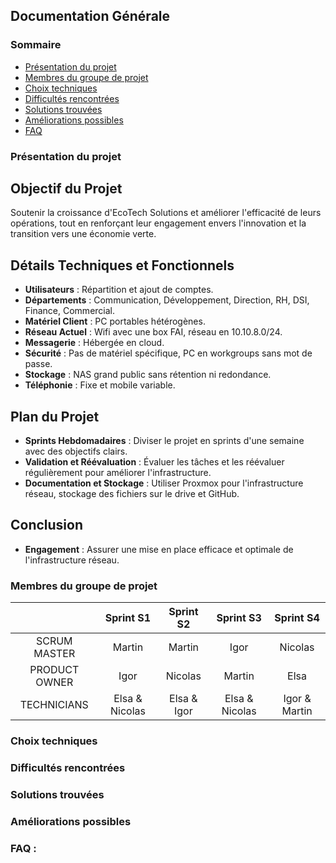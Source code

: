 ## Documentation Générale

### Sommaire
- [Présentation du projet]()
- [Membres du groupe de projet]()
- [Choix techniques]()
- [Difficultés rencontrées]()
- [Solutions trouvées]()
- [Améliorations possibles]()
- [FAQ]()

### Présentation du projet
## Objectif du Projet

Soutenir la croissance d'EcoTech Solutions et améliorer l'efficacité de leurs opérations, tout en renforçant leur engagement envers l'innovation et la transition vers une économie verte.

## Détails Techniques et Fonctionnels

- **Utilisateurs** : Répartition et ajout de comptes.
- **Départements** : Communication, Développement, Direction, RH, DSI, Finance, Commercial.
- **Matériel Client** : PC portables hétérogènes.
- **Réseau Actuel** : Wifi avec une box FAI, réseau en 10.10.8.0/24.
- **Messagerie** : Hébergée en cloud.
- **Sécurité** : Pas de matériel spécifique, PC en workgroups sans mot de passe.
- **Stockage** : NAS grand public sans rétention ni redondance.
- **Téléphonie** : Fixe et mobile variable.

## Plan du Projet

- **Sprints Hebdomadaires** : Diviser le projet en sprints d'une semaine avec des objectifs clairs.
- **Validation et Réévaluation** : Évaluer les tâches et les réévaluer régulièrement pour améliorer l'infrastructure.
- **Documentation et Stockage** : Utiliser Proxmox pour l'infrastructure réseau, stockage des fichiers sur le drive et GitHub.

## Conclusion

- **Engagement** : Assurer une mise en place efficace et optimale de l'infrastructure réseau.

### Membres du groupe de projet
|   | Sprint S1 | Sprint S2 |  Sprint S3 | Sprint S4 |  
| :--: | :-------: | :-------: | :-------: | :-------: |  
| SCRUM MASTER | Martin | Martin | Igor  | Nicolas |  
| PRODUCT OWNER | Igor | Nicolas | Martin | Elsa |  
| TECHNICIANS | Elsa & Nicolas | Elsa & Igor | Elsa & Nicolas | Igor & Martin |  

### Choix techniques


### Difficultés rencontrées


### Solutions trouvées


### Améliorations possibles


### FAQ :
